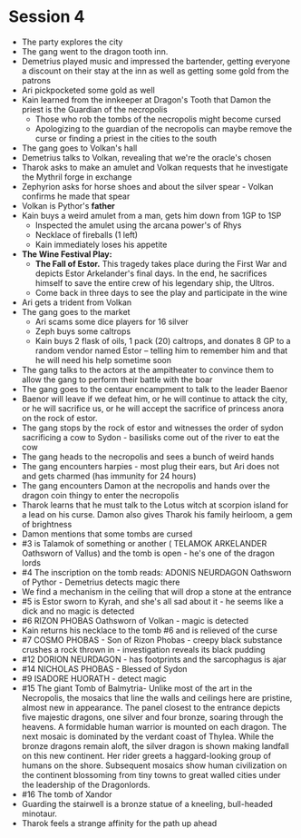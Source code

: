 # Session 4

* The party explores the city   
* The gang went to the dragon tooth inn.   
* Demetrius played music and impressed the bartender, getting everyone a discount on their stay at the inn as well as getting some gold from the patrons  
* Ari pickpocketed some gold as well   
* Kain learned from the innkeeper at Dragon's Tooth that Damon the priest is the Guardian of the necropolis  
  * Those who rob the tombs of the necropolis might become cursed  
  * Apologizing to the guardian of the necropolis can maybe remove the curse or finding a priest in the cities to the south  
* The gang goes to Volkan's hall  
* Demetrius talks to Volkan, revealing that we're the oracle's chosen  
* Tharok asks to make an amulet and Volkan requests that he investigate the Mythril forge in exchange  
* Zephyrion asks for horse shoes and about the silver spear \- Volkan confirms he made that spear  
* Volkan is Pythor's **father**  
* Kain buys a weird amulet from a man, gets him down from 1GP to 1SP  
  * Inspected the amulet using the arcana power's of Rhys  
  * Necklace of fireballs (1 left)  
  * Kain immediately loses his appetite  
* **The Wine Festival Play:**  
  * **The Fall of Estor.** This tragedy takes place during the First War and depicts Estor Arkelander's final days. In the end, he sacrifices himself to save the entire crew of his legendary ship, the Ultros.  
  * Come back in three days to see the play and participate in the wine  
* Ari gets a trident from Volkan  
* The gang goes to the market   
  * Ari scams some dice players for 16 silver   
  * Zeph buys some caltrops  
  * Kain buys 2 flask of oils, 1 pack (20) caltrops, and donates 8 GP to a random vendor named Estor – telling him to remember him and that he will need his help sometime soon  
* The gang talks to the actors at the ampitheater to convince them to allow the gang to perform their battle with the boar  
* The gang goes to the centaur encampment to talk to the leader Baenor  
* Baenor will leave if we defeat him, or he will continue to attack the city, or he will sacrifice us, or he will accept the sacrifice of princess anora on the rock of estor.  
* The gang stops by the rock of estor and witnesses the order of sydon sacrificing a cow to Sydon \- basilisks come out of the river to eat the cow  
* The gang heads to the necropolis and sees a bunch of weird hands  
* The gang encounters harpies \- most plug their ears, but Ari does not and gets charmed (has immunity for 24 hours)  
* The gang encounters Damon at the necropolis and hands over the dragon coin thingy to enter the necropolis  
* Tharok learns that he must talk to the Lotus witch at scorpion island for a lead on his curse. Damon also gives Tharok his family heirloom, a gem of brightness  
* Damon mentions that some tombs are cursed   
* \#3 is Talamok of something or another ( TELAMOK ARKELANDER Oathsworn of Vallus)  and the tomb is open \- he's one of the dragon lords  
* \#4 The inscription on the tomb reads: ADONIS NEURDAGON Oathsworn of Pythor \- Demetrius detects magic there  
* We find a mechanism in the ceiling that will drop a stone at the entrance  
* \#5 is Estor sworn to Kyrah, and she's all sad about it \- he seems like a dick and no magic is detected  
* \#6 RIZON PHOBAS Oathsworn of Volkan \- magic is detected  
* Kain returns his necklace to the tomb \#6 and is relieved of the curse  
* \#7 COSMO PHOBAS \- Son of Rizon Phobas \- creepy black substance crushes a rock thrown in \- investigation reveals its black pudding  
* \#12 DORION NEURDAGON \- has footprints and the sarcophagus is ajar  
* \#14 NICHOLAS PHOBAS \- Blessed of Sydon  
* \#9 ISADORE HUORATH \- detect magic  
* \#15 The giant Tomb of Balmytria- Unlike most of the art in the Necropolis, the mosaics that line the walls and ceilings here are pristine, almost new in appearance. The panel closest to the entrance depicts five majestic dragons, one silver and four bronze, soaring through the heavens. A formidable human warrior is mounted on each dragon. The next mosaic is dominated by the verdant coast of Thylea. While the bronze dragons remain aloft, the silver dragon is shown making landfall on this new continent. Her rider greets a haggard-looking group of humans on the shore. Subsequent mosaics show human civilization on the continent blossoming from tiny towns to great walled cities under the leadership of the Dragonlords.  
* \#16 The tomb of Xandor  
* Guarding the stairwell is a bronze statue of a kneeling, bull-headed minotaur.  
* Tharok feels a strange affinity for the path up ahead
